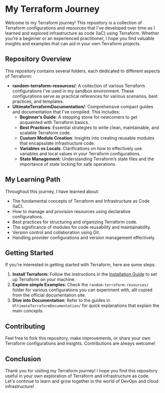 # My Terraform Journey

Welcome to my Terraform journey! This repository is a collection of Terraform configurations and resources that I've developed over time as I learned and explored infrastructure as code (IaC) using Terraform. Whether you're a beginner or an experienced practitioner, I hope you find valuable insights and examples that can aid in your own Terraform projects.

## Repository Overview

This repository contains several folders, each dedicated to different aspects of Terraform:

- **random-terraform-resources/**: A collection of various Terraform configurations I've used in my sandbox environment.
  These configurations serve as practical references for various scenarios, best practices, and templates.
- **UltimateTerraformDocumentation/**: Comprehensive compact guides and documentation that I've compiled. This includes:
  - **Beginner’s Guide**: A stepping stone for newcomers to get acquainted with Terraform basics.
  - **Best Practices**: Essential strategies to write clean, maintainable, and scalable Terraform code.
  - **Custom Module Creation**: Insights into creating reusable modules that encapsulate infrastructure code.
  - **Variables vs Locals**: Clarifications on how to effectively use variables and local values in your Terraform configurations.
  - **State Management**: Understanding Terraform’s state files and the importance of state locking for safe operations.

## My Learning Path

Throughout this journey, I have learned about:

- The fundamental concepts of Terraform and Infrastructure as Code (IaC).
- How to manage and provision resources using declarative configurations.
- Best practices for structuring and organizing Terraform code.
- The significance of modules for code reusability and maintainability.
- Version control and collaboration using Git.
- Handling provider configurations and version management effectively.

## Getting Started

If you're interested in getting started with Terraform, here are some steps:

1. **Install Terraform**: Follow the instructions in the [Installation Guide](https://www.terraform.io/downloads.html) to set up Terraform on your machine.
2. **Explore simple Examples**: Check the `random-terraform-resources/` folder for various configurations you can experiment with, alll copied from the official documentation site.
3. **Dive into Documentation**: Refer to the guides in `UltimateTerraformDocumentation/` for quick explanations that explain the main concepts.

## Contributing

Feel free to fork this repository, make improvements, or share your own Terraform configurations and insights. Contributions are always welcome!

## Conclusion

Thank you for visiting my Terraform journey! I hope you find this repository useful in your own exploration of Terraform and infrastructure as code. Let's continue to learn and grow together in the world of DevOps and cloud infrastructure!
